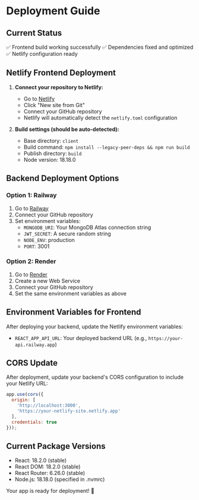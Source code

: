 # Deployment Guide

## Current Status
✅ Frontend build working successfully
✅ Dependencies fixed and optimized
✅ Netlify configuration ready

## Netlify Frontend Deployment

1. **Connect your repository to Netlify:**
   - Go to [Netlify](https://netlify.com)
   - Click "New site from Git"
   - Connect your GitHub repository
   - Netlify will automatically detect the `netlify.toml` configuration

2. **Build settings (should be auto-detected):**
   - Base directory: `client`
   - Build command: `npm install --legacy-peer-deps && npm run build`
   - Publish directory: `build`
   - Node version: 18.18.0

## Backend Deployment Options

### Option 1: Railway
1. Go to [Railway](https://railway.app)
2. Connect your GitHub repository
3. Set environment variables:
   - `MONGODB_URI`: Your MongoDB Atlas connection string
   - `JWT_SECRET`: A secure random string
   - `NODE_ENV`: production
   - `PORT`: 3001

### Option 2: Render
1. Go to [Render](https://render.com)
2. Create a new Web Service
3. Connect your GitHub repository
4. Set the same environment variables as above

## Environment Variables for Frontend
After deploying your backend, update the Netlify environment variables:
- `REACT_APP_API_URL`: Your deployed backend URL (e.g., `https://your-api.railway.app`)

## CORS Update
After deployment, update your backend's CORS configuration to include your Netlify URL:
```javascript
app.use(cors({
  origin: [
    'http://localhost:3000',
    'https://your-netlify-site.netlify.app'
  ],
  credentials: true
}));
```

## Current Package Versions
- React: 18.2.0 (stable)
- React DOM: 18.2.0 (stable)
- React Router: 6.26.0 (stable)
- Node.js: 18.18.0 (specified in .nvmrc)

Your app is ready for deployment! 🚀
